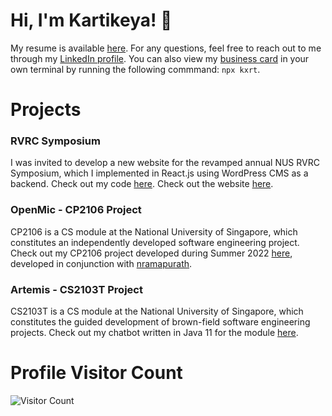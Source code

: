 # Hi, I'm Kartikeya! 🤩

My resume is available [here](https://github.com/kxrt/kxrt/blob/main/Kartikeya_Resume.pdf). For any questions, feel free to reach out to me through my [LinkedIn profile](https://www.linkedin.in/in/kvrtikeya). You can also view my [business card](https://github.com/kxrt/business-card) in your own terminal by running the following commmand: `npx kxrt`.

# Projects
### RVRC Symposium
I was invited to develop a new website for the revamped annual NUS RVRC Symposium, which I implemented in React.js using WordPress CMS as a backend. Check out my code [here](https://github.com/kxrt/rvrc-blog). Check out the website [here](https://rvrc-blog.vercel.app).

### OpenMic - CP2106 Project
CP2106 is a CS module at the National University of Singapore, which constitutes an independently developed software engineering project. Check out my CP2106 project developed during Summer 2022 [here](https://github.com/open-mic-orbital/OpenMic), developed in conjunction with [nramapurath](https://github.com/nramapurath).

### Artemis - CS2103T Project
CS2103T is a CS module at the National University of Singapore, which constitutes the guided development of brown-field software engineering projects. Check out my chatbot written in Java 11 for the module [here](https://github.com/kxrt/ip).

# Profile Visitor Count
![Visitor Count](https://komarev.com/ghpvc/?username=kxrt&label=Profile%20views&color=0e75b6&style=flat)

